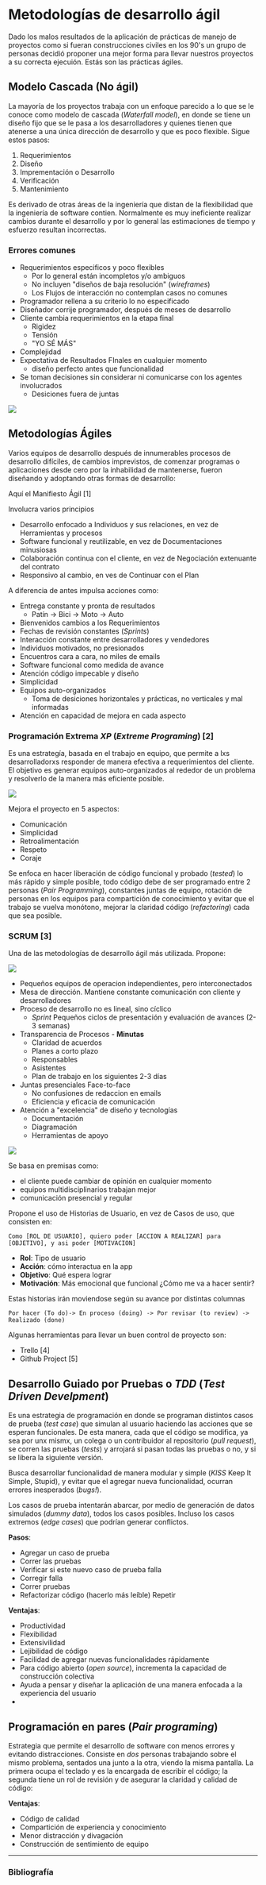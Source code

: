 # Metodologías de desarrollo ágil

Dado los malos resultados de la aplicación de prácticas de manejo de proyectos
como si fueran construcciones civiles en los 90's un grupo de personas decidió
proponer una mejor forma para llevar nuestros proyectos a su correcta ejecuión.
Estás son las prácticas ágiles.

## Modelo Cascada (No ágil)

La mayoría de los proyectos trabaja con un enfoque parecido a lo que se le conoce como modelo de cascada (_Waterfall model_), en donde se tiene un diseño fijo que se le pasa a los desarrolladores y quienes tienen que atenerse a una única dirección de desarrollo y que es poco flexible. Sigue estos pasos:

1. Requerimientos
2. Diseño
3. Imprementación o Desarrollo
4. Verificación
5. Mantenimiento

Es derivado de otras áreas de la ingeniería que distan de la flexibilidad que la ingeniería de software contien. Normalmente es muy ineficiente realizar cambios durante el desarrollo y por lo general las estimaciones de tiempo y esfuerzo resultan incorrectas.

### Errores comunes

- Requerimientos especificos y poco flexibles
    - Por lo general están incompletos y/o ambiguos
    - No incluyen "diseños de baja resolución" (_wireframes_)
    - Los Flujos de interacción no contemplan casos no comunes
- Programador rellena a su criterio lo no especificado
- Diseñador corrije programador, después de meses de desarrollo
- Cliente cambia requerimientos en la etapa final
    - Rigidez
    - Tensión
    - "YO SÉ MÁS"
- Complejidad
- Expectativa de Resultados FInales en cualquier momento
    - diseño perfecto antes que funcionalidad
- Se toman decisiones sin considerar ni comunicarse con los agentes involucrados
  - Desiciones fuera de juntas

![](https://modelometodoygestion.files.wordpress.com/2017/02/chaos-report-15-5.jpg)

## Metodologías Ágiles

Varios equipos de desarrollo después de innumerables procesos de desarrollo difíciles, de cambios imprevistos, de comenzar programas o aplicaciones desde cero por la inhabilidad de mantenerse, fueron diseñando y adoptando otras formas de desarrollo:

Aquí el Manifiesto Ágil [1]

Involucra varios principios

- Desarrollo enfocado a Individuos y sus relaciones, en vez de Herramientas y procesos
- Software funcional y reutilizable, en vez de Documentaciones minusiosas
- Colaboración continua con el cliente, en vez de Negociación extenuante del contrato
- Responsivo al cambio, en ves de Continuar con el Plan

A diferencia de antes impulsa acciones como:

- Entrega constante y pronta de resultados
  - Patín -> Bici -> Moto -> Auto
- Bienvenidos cambios a los Requerimientos
- Fechas de revisión constantes (_Sprints_)
- Interacción constante entre desarrolladores y vendedores
- Individuos motivados, no presionados
- Encuentros cara a cara, no miles de emails
- Software funcional como medida de avance
- Atención código impecable y diseño
- Simplicidad
- Equipos auto-organizados
  - Toma de desiciones horizontales y prácticas, no verticales y mal informadas
- Atención en capacidad de mejora en cada aspecto

### Programación Extrema _XP_ (_Extreme Programing_) [2]

Es una estrategía, basada en el trabajo en equipo, que permite a lxs desarrolladorxs responder de manera efectiva a requerimientos del cliente. El objetivo es generar equipos auto-organizados al rededor de un problema y resolverlo de la manera más eficiente posible.

![](http://www.extremeprogramming.org/map/images/project.gif)

Mejora el proyecto en 5 aspectos:
- Comunicación
- Simplicidad
- Retroalimentación
- Respeto
- Coraje

Se enfoca en hacer liberación de código funcional y probado (_tested_) lo más rápido y simple posible, todo código debe de ser programado entre 2 personas (_Pair Programming_), constantes juntas de equipo, rotación de personas en los equipos para compartición de conocimiento y evitar que el trabajo se vuelva monótono, mejorar la claridad código (_refactoring_) cada que sea posible.


### SCRUM [3]

Una de las metodologías de desarrollo ágil más utilizada. Propone:

![](https://www.denieuwezaak.nl/wp-content/uploads/-BC44D012491CE129E385F386737FB42367538A54EF93E201F4-pimgpsh_fullsize_distr.jpg)

- Pequeños equipos de operacion independientes, pero interconectados
- Mesa de dirección. Mantiene constante comunicación con cliente y desarrolladores
- Proceso de desarrollo no es lineal, sino cíclico
  - _Sprint_ Pequeños ciclos de presentación y evaluación de avances (2-3 semanas)
- Transparencia de Procesos - **Minutas**
  - Claridad de acuerdos
  - Planes a corto plazo
  - Responsables
  - Asistentes
  - Plan de trabajo en los siguientes 2-3 días
- Juntas presenciales Face-to-face
  - No confusiones de redaccion en emails
  - Eficiencia y eficacia de comunicación
- Atención a "excelencia" de diseño y tecnologías
  -  Documentación
  -  Diagramación
  -  Herramientas de apoyo

![](https://images.duckduckgo.com/iu/?u=http%3A%2F%2Fjordanjob.me%2Fwp-content%2Fuploads%2F2016%2F12%2FScrum-Diagram-v2-0-Arrows-1000px.png&f=1)

Se basa en premisas como:
- el cliente puede cambiar de opinión en cualquier momento
- equipos multidisciplinarios trabajan mejor
- comunicación presencial y regular

Propone el uso de Historias de Usuario, en vez de Casos de uso, que consisten en:
  ```
  Como [ROL DE USUARIO], quiero poder [ACCION A REALIZAR] para [OBJETIVO], y asi poder [MOTIVACION]
  ```
- **Rol**: Tipo de usuario
- **Acción**: cómo interactua en la app
- **Objetivo**: Qué espera lograr
- **Motivación**: Más emocional que funcional ¿Cómo me va a hacer sentir?

Estas historias irán moviendose según su avance por distintas columnas

`Por hacer (To do)-> En proceso (doing) -> Por revisar (to review) -> Realizado (done)`

Algunas herramientas para llevar un buen control de proyecto son:
  - Trello [4]
  - Github Project [5]

## Desarrollo Guiado por Pruebas o _TDD_ (_Test Driven Develpment_)

Es una estrategia de programación en donde se programan distintos casos de prueba (_test case_) que simulan al usuario haciendo las acciones que se esperan funcionales. De esta manera, cada que el código se modifica, ya sea por unx mismx, un colega o un contribuidor al repositorio (_pull request_), se corren las pruebas (_tests_) y arrojará si pasan todas las pruebas o no, y si se libera la siguiente versión.


Busca desarrollar funcionalidad de manera modular y simple (_KISS_ Keep It Simple, Stupid), y evitar que el agregar nueva funcionalidad, ocurran errores inesperados (_bugs!_).

Los casos de prueba intentarán abarcar, por medio de generación de datos simulados (_dummy data_), todos los casos posibles. Incluso los casos extremos (_edge cases_) que podrían generar conflictos.

**Pasos**:
- Agregar un caso de prueba
- Correr las pruebas
- Verificar si este nuevo caso de prueba falla
- Corregir falla
- Correr pruebas
- Refactorizar código (hacerlo más leíble)
Repetir

**Ventajas**:
- Productividad
- Flexibilidad
- Extensivilidad
- Lejibilidad de código
- Facilidad de agregar nuevas funcionalidades rápidamente
- Para código abierto (_open source_), incrementa la capacidad de construcción colectiva
- Ayuda a pensar y diseñar la aplicación de una manera enfocada a la experiencia del usuario
-

## Programación en pares (_Pair programing_)

Estrategia que permite el desarrollo de software con menos errores y evitando distracciones. Consiste en *dos* personas trabajando sobre el mismo problema, sentados una junto a la otra, viendo la misma pantalla. La primera ocupa el teclado y es la encargada de escribir el código; la segunda tiene un rol de revisión y de asegurar la claridad y calidad de código:

**Ventajas**:

- Código de calidad
- Compartición de experiencia y conocimiento
- Menor distracción y divagación
- Construcción de sentimiento de equipo

---

### Bibliografía
